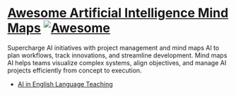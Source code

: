 # [Awesome Artificial Intelligence Mind Maps](https://mindmapai.app/mind-maps/psychology) [![Awesome](https://awesome.re/badge.svg)](https://github.com/sindresorhus/awesome)

Supercharge AI initiatives with project management and mind maps AI to plan workflows, track innovations, and streamline development. Mind maps AI helps teams visualize complex systems, align objectives, and manage AI projects efficiently from concept to execution.

- [AI in English Language Teaching](https://mindmapai.app/mind-map/ai-in-english-language-teaching-07002429)

